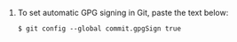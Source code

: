1. To set automatic GPG signing in Git, paste the text below:
   ```shell
   $ git config --global commit.gpgSign true
   ```
